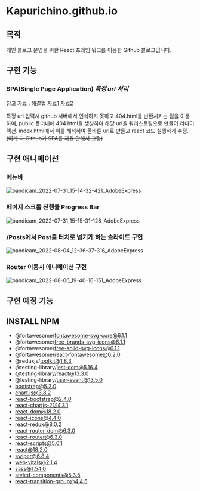 # Kapurichino.github.io

## 목적

개인 블로그 운영을 위한 React 프레임 워크를 이용한 Github 블로그입니다.

## 구현 기능

### SPA(Single Page Application) *특정 url 처리*
참고 자료 :  [해결법](https://github.com/rafgraph/spa-github-pages)
[자료1](https://github.com/rafgraph/spa-github-pages)
[자료2](https://iamsjy17.github.io/react/2018/11/04/githubpage-SPA.html)   

특정 url 입력시 github 서버에서 인식하지 못하고 404.html을 반환시키는 점을 이용하여,
public 폴더내에 404.html을 생성하여 해당 url을 쿼리스트링으로 만들어 리다이렉션.
index.html에서 이를 해석하여 올바른 url로 만들고 react 코드 실행하게 수정.   
~~(이게 다 Github가 SPA를 지원 안해서 그럼)~~


## 구현 애니메이션

### 메뉴바
![bandicam_2022-07-31_15-14-32-421_AdobeExpress](https://user-images.githubusercontent.com/31788366/182013074-cf29965a-6e11-4733-a1bb-0c459a362863.gif)

### 페이지 스크롤 진행률 Progress Bar
![bandicam_2022-07-31_15-15-31-128_AdobeExpress](https://user-images.githubusercontent.com/31788366/182013084-bd0f372a-6f95-4607-8729-03c9be925881.gif)

### /Posts에서 Post를 터치로 넘기게 하는 슬라이드 구현
![bandicam_2022-08-04_12-36-37-316_AdobeExpress](https://user-images.githubusercontent.com/31788366/182757948-b531056a-80be-455a-888b-3cf48375dc1b.gif)

### Router 이동시 애니메이션 구현
![bandicam_2022-08-06_19-40-16-151_AdobeExpress](https://user-images.githubusercontent.com/31788366/183245713-4fa1b2fa-db9c-4bc1-a556-08c62013a8f8.gif)

## 구현 예정 기능

## INSTALL NPM

* @fortawesome/fontawesome-svg-core@6.1.1
* @fortawesome/free-brands-svg-icons@6.1.1
* @fortawesome/free-solid-svg-icons@6.1.1
* @fortawesome/react-fontawesome@0.2.0
* @reduxjs/toolkit@1.8.3
* @testing-library/jest-dom@5.16.4
* @testing-library/react@13.3.0
* @testing-library/user-event@13.5.0
* bootstrap@5.2.0
* chart.js@3.8.2
* react-bootstrap@2.4.0
* react-chartjs-2@4.3.1
* react-dom@18.2.0
* react-icons@4.4.0
* react-redux@8.0.2
* react-router-dom@6.3.0
* react-router@6.3.0
* react-scripts@5.0.1
* react@18.2.0
* swiper@6.8.4
* web-vitals@2.1.4
* sass@1.54.0
* styled-components@5.3.5
* react-transition-group@4.4.5



